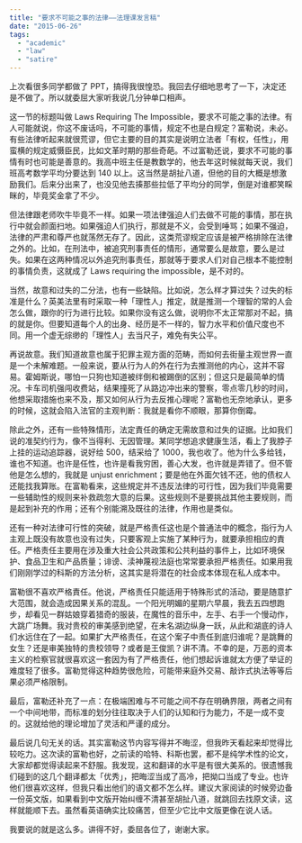 ```yaml
---
title: "要求不可能之事的法律——法理课发言稿"
date: "2015-06-26"
tags:
  - "academic"
  - "law"
  - "satire"
---
```


上次看很多同学都做了 PPT，搞得我很惶恐。我回去仔细地思考了一下，决定还是不做了。所以就委屈大家听我说几分钟单口相声。

这一节的标题叫做 Laws Requiring The Impossible，要求不可能之事的法律。有人可能就说，你这不废话吗，不可能的事情，规定不也是白规定？富勒说，未必。有些法律听起来就很荒谬，但它主要的目的其实是说明立法者「有权，任性」，用蛮横的规定威慑臣民，比如文革时期的那些奇葩。不过富勒还说，要求不可能的事情有时也可能是善意的。我高中班主任是教数学的，他去年这时候就每天说，我们班高考数学平均分要达到 140 以上。这当然是胡扯八道，但他的目的大概是想激励我们。后来分出来了，也没见他去揍那些拉低了平均分的同学，倒是对谁都笑睬眯的，毕竟奖金拿了不少。

但法律跟老师吹牛毕竟不一样。如果一项法律强迫人们去做不可能的事情，那在执行中就会颜面扫地。如果强迫人们执行，那就是不义，会受到唾骂；如果不强迫，法律的严肃和尊严也就荡然无存了。因此，这类荒谬规定应该是被严格排除在法律之外的。比如，在刑法中，被追究刑事责任的情形，通常要么是故意，要么是过失。如果在这两种情况以外追究刑事责任，那就等于要求人们对自己根本不能控制的事情负责，这就成了 Laws requiring the impossible，是不对的。

当然，故意和过失的二分法，也有一些缺陷。比如说，怎么样才算过失？过失的标准是什么？英美法里有时采取一种「理性人」推定，就是推测一个理智的常的人会怎么做，跟你的行为进行比较。如果你没有这么做，说明你不太正常那对不起，搞的就是你。但要知道每个人的出身、经历是不一样的，智力水平和价值尺度也不同。用一个虚无综缈的「理性人」去当尺子，难免有失公平。

再说故意。我们知道故意也属于犯罪主观方面的范畴，而如何去街量主观世界一直是一个未解难题。一般来说，要从行为人的外在行为去推测他的内心，这并不容易。霍姆斯说，哪怕一只狗也知道被绊倒和被踢倒的区别；但这只是最简单的情况。卡车司机强闯收费站，结果撞死了从路边冲出来的警察，零点零几秒的时间，他想采取措施也来不及，那又如何从行为去反推心理呢？富勒也无奈地承认，更多的时候，这就会陷入法官的主观判断：我就是看你不顺眼，那算你倒霉。

除此之外，还有一些特殊情形，法定責任的确定无需故意和过失的证据。比如我们说的准契约行为，像不当得利、无因管理。某同学想追求健康生活，看上了我脖子上挂的运动追踪器，说好给 500，结采给了 1000，我也收了。他为什么多给钱，谁也不知道。也许是任性，也许是看我穷困，善心大发，也许就是弄错了。但不管他是怎么想的，我就是 unjust enrichment；要是他在外面欠钱不还，他的债权人还能找我算账。在富勒看来，这些規定并不违反法律的可行性，因为我们毕竟需要一些辅助性的规则来补救疏忽大意的后果。这些规则不是要挑战其他主要规则，而是起到补充的作用；还有个别能溯及既往的法律，作用也是类似。

还有一种对法律可行性的突破，就是严格责任这也是个普通法中的概念，指行为人主观上既没有故意也没有过失，只要客观上实施了某种行为，就要承担相应的責任。严格责任主要用在涉及重大社会公共政策和公共利益的事件上，比如环境保护、食品卫生和产品质量；诽谤、渎神蔑视法庭也常常要承担严格责任。如果用我们刚刚学过的科斯的方法分析，这其实是将潜在的社会成本体现在私人成本中。

富勒很不喜欢严格責任。他说，严格责任只能适用于特殊形式的活动，要是随意扩大范围，就会造成因果关系的混乱。一个阳光明媚的星期六早晨，我去五四想跑步，却看见一群姑娘穿着猎奇的服装，在魔性的音乐中，左手、右手一个慢动作，大跳广场舞。我对贵校的审美感到绝望，在未名湖边纵身一跃，从此和湖底的诗人们水远住在了一起。如果扩大严格责任，在这个案子中责任到底归谁呢？是跳舞的女生？还是审美独特的贵校领导？或者是王俊凯？讲不清。不幸的是，万恶的资本主义的检察官就很喜欢这一套因为有了严格责任，他们想起诉谁就太方便了举证的难度轻了很多。富勒觉得这种趋势很危险，可能带来庭外交易、敲诈式执法等等后果必须严格限制。

最后，富勒还补充了一点：在极端困难与不可能之间不存在明确界限，两者之间有一个中间地带，而标准的划分往往取决于人们的认知和行为能力，不是一成不变的。这就给他的理论增加了灵活和严谨的成分。

最后说几句无关的话。其实富勒这节内容写得并不晦涩，但我昨天看起来却觉得比较吃力。这次读的富勒也好，之前读的哈特、科斯也罢，都不是纯学术性的论文，大家却都觉得读起来不舒服。我发现，这和翻译的水平是有很大美系的。很遗憾我们碰到的这几个翻译都太「优秀」，把晦涩当成了高冷，把拗口当成了专业。也许他们很喜欢这样，但我只看出他们的语文都不怎么样。建议大家阅读的时候旁边备一份英文版，如果看到中文版开始纠缠不清甚至胡扯八道，就跳回去找原文读，这样就能顺下去。虽然看英语确实比较痛苦，但至少它比中文版更像在说人话。

我要说的就是这么多。讲得不好，委屈各位了，谢谢大家。
